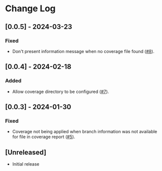 # Change Log

## [0.0.5] - 2024-03-23

### Fixed

- Don't present information message when no coverage file found ([#8](https://github.com/dewski/vscode-simplecov/pull/8)).

## [0.0.4] - 2024-02-18

### Added

- Allow coverage directory to be configured ([#7](https://github.com/dewski/vscode-simplecov/pull/7)).

## [0.0.3] - 2024-01-30

### Fixed

- Coverage not being applied when branch information was not available for file in coverage report ([#5](https://github.com/dewski/vscode-simplecov/pull/5)).

## [Unreleased]

- Initial release
